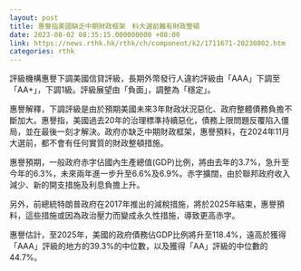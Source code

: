 ```yaml
---
layout: post
title: 惠譽指美國缺乏中期財政框架　料大選前難有財政整頓
date: 2023-08-02 08:35:15.000000000 +08:00
link: https://news.rthk.hk/rthk/ch/component/k2/1711671-20230802.htm
categories: rthk
---
```


評級機構惠譽下調美國信貸評級，長期外幣發行人違約評級由「AAA」下調至「AA+」，下調1級。評級展望由「負面」，調整為「穩定」。

惠譽解釋，下調評級是由於預期美國未來3年財政狀況惡化、政府整體債務負擔不斷加大。惠譽指，美國過去20年的治理標準持續惡化，債務上限問題反覆陷入僵局，並在最後一刻才解決。政府亦缺乏中期財政框架，惠譽預料，在2024年11月大選前，都不會有任何實質的財政整頓措施。

惠譽預期，一般政府赤字佔國內生產總值(GDP)比例，將由去年的3.7%，急升至今年的6.3%，未來兩年進一步升至6.6%及6.9%。赤字擴闊，由於聯邦政府收入減少、新的開支措施及利息負擔上升。

另外，前總統特朗普政府在2017年推出的減稅措施，將於2025年結束，惠譽預料，這些措施或因為政治壓力而變成永久性措施，導致更高赤字。

惠譽估計，至2025年，美國的政府債務佔GDP比例將升至118.4%，遠高於獲得「AAA」評級的地方的39.3%的中位數，以及獲得「AA」評級的中位數的44.7%。
